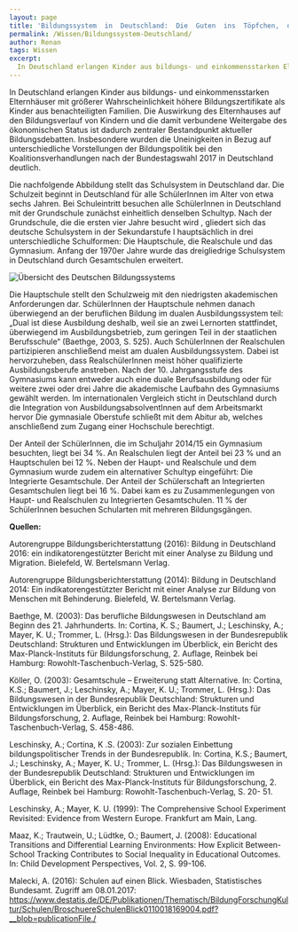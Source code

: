 ```yaml
---
layout: page
title: 'Bildungssystem  in  Deutschland:  Die  Guten  ins  Töpfchen,  die  Schlechten  ins  Kröpfchen?'
permalink: /Wissen/Bildungssystem-Deutschland/
author: Renan
tags: Wissen
excerpt: 
  In Deutschland erlangen Kinder aus bildungs- und einkommensstarken Elternhäuser mit größerer Wahrscheinlichkeit höhere Bildungszertifikate als Kinder aus benachteiligten Familien. Die Auswirkung des Elternhauses auf den Bildungsverlauf von Kindern und die damit verbundene Weitergabe des ökonomischen Status ist dadurch zentraler Bestandpunkt aktueller Bildungsdebatten.
---
```

In Deutschland erlangen Kinder aus bildungs- und einkommensstarken Elternhäuser mit größerer Wahrscheinlichkeit höhere Bildungszertifikate als Kinder aus benachteiligten Familien. Die Auswirkung des Elternhauses auf den Bildungsverlauf von Kindern und die damit verbundene Weitergabe des ökonomischen Status ist dadurch zentraler Bestandpunkt aktueller Bildungsdebatten.
Insbesondere wurden die Uneinigkeiten in Bezug auf unterschiedliche
Vorstellungen der Bildungspolitik bei den Koalitionsverhandlungen nach der
Bundestagswahl 2017 in Deutschland deutlich.

Die nachfolgende Abbildung stellt das Schulsystem in Deutschland dar.
Die Schulzeit beginnt in Deutschland für alle SchülerInnen im Alter von etwa
sechs Jahren. Bei Schuleintritt besuchen alle SchülerInnen in Deutschland mit der
Grundschule zunächst einheitlich denselben Schultyp. Nach der Grundschule, die
die ersten vier Jahre besucht wird , gliedert sich das deutsche Schulsystem in der
Sekundarstufe I hauptsächlich in drei unterschiedliche Schulformen: Die Hauptschule,
die Realschule und das Gymnasium.
Anfang der 1970er Jahre wurde das dreigliedrige Schulsystem in Deutschland
durch Gesamtschulen erweitert.

![Übersicht des Deutschen Bildungssystems](https://images.athene-aachen.de/2018-05-Bildungssystem-Deutschland.png)

Die Hauptschule stellt den Schulzweig mit den niedrigsten akademischen
Anforderungen dar.
SchülerInnen der Hauptschule nehmen danach
überwiegend an der beruflichen Bildung im dualen Ausbildungssystem teil: „Dual
ist diese Ausbildung deshalb, weil sie an zwei Lernorten stattfindet, überwiegend
im Ausbildungsbetrieb, zum geringen Teil in der staatlichen Berufsschule“
(Baethge, 2003, S. 525). Auch SchülerInnen der Realschulen partizipieren anschließend
meist am dualen Ausbildungssystem. Dabei ist hervorzuheben, dass
RealschülerInnen meist höher qualifizierte Ausbildungsberufe anstreben. Nach
der 10. Jahrgangsstufe des Gymnasiums kann entweder auch eine duale Berufsausbildung
oder für weitere zwei oder drei Jahre die akademische Laufbahn des
Gymnasiums gewählt werden. Im internationalen Vergleich sticht in Deutschland
durch die Integration von AusbildungsabsolventInnen auf dem Arbeitsmarkt
hervor Die gymnasiale Oberstufe schließt mit dem Abitur ab, welches anschließend zum Zugang einer Hochschule berechtigt.

Der Anteil der SchülerInnen, die im Schuljahr 2014/15 ein Gymnasium besuchten,
liegt bei 34 %. An Realschulen liegt der Anteil bei 23 % und an Hauptschulen
bei 12 %. Neben der Haupt- und Realschule und dem Gymnasium wurde zudem
ein alternativer Schultyp eingeführt: Die Integrierte Gesamtschule. Der Anteil der
Schülerschaft an Integrierten Gesamtschulen liegt bei 16 %. Dabei kam es zu Zusammenlegungen
von Haupt- und Realschulen zu Integrierten Gesamtschulen. 11 % der SchülerInnen besuchen Schularten mit mehreren Bildungsgängen.

**Quellen:**

Autorengruppe Bildungsberichterstattung (2016): Bildung in Deutschland 2016: ein indikatorengestützter
Bericht mit einer Analyse zu Bildung und Migration. Bielefeld, W.
Bertelsmann Verlag.

Autorengruppe Bildungsberichterstattung (2014): Bildung in Deutschland 2014: Ein indikatorengestützter
Bericht mit einer Analyse zur Bildung von Menschen mit Behinderung.
Bielefeld, W. Bertelsmann Verlag.

Baethge, M. (2003): Das berufliche Bildungswesen in Deutschland am Beginn des 21.
Jahrhunderts. In: Cortina, K. S.; Baumert, J.; Leschinsky, A.; Mayer, K. U.; Trommer, L.
(Hrsg.): Das Bildungswesen in der Bundesrepublik Deutschland: Strukturen und Entwicklungen
im Überblick, ein Bericht des Max-Planck-Instituts für Bildungsforschung, 2. Auflage,
Reinbek bei Hamburg: Rowohlt-Taschenbuch-Verlag, S. 525-580.

Köller, O. (2003): Gesamtschule – Erweiterung statt Alternative. In: Cortina, K.S.; Baumert,
J.; Leschinsky, A.; Mayer, K. U.; Trommer, L. (Hrsg.): Das Bildungswesen in der
Bundesrepublik Deutschland: Strukturen und Entwicklungen im Überblick, ein Bericht
des Max-Planck-Instituts für Bildungsforschung, 2. Auflage, Reinbek bei Hamburg: Rowohlt-
Taschenbuch-Verlag, S. 458-486.

Leschinsky, A.; Cortina, K .S. (2003): Zur sozialen Einbettung bildungspolitischer
Trends in der Bundesrepublik. In: Cortina, K.S.; Baumert, J.; Leschinsky, A.; Mayer, K.
U.; Trommer, L. (Hrsg.): Das Bildungswesen in der Bundesrepublik Deutschland: Strukturen
und Entwicklungen im Überblick, ein Bericht des Max-Planck-Instituts für Bildungsforschung,
2. Auflage, Reinbek bei Hamburg: Rowohlt-Taschenbuch-Verlag, S. 20-
51.

Leschinsky, A.; Mayer, K. U. (1999): The Comprehensive School Experiment Revisited:
Evidence from Western Europe. Frankfurt am Main, Lang.

Maaz, K.; Trautwein, U.; Lüdtke, O.; Baumert, J. (2008): Educational Transitions and
Differential Learning Environments: How Explicit Between-School Tracking Contributes
to Social Inequality in Educational Outcomes. In: Child Development Perspectives, Vol.
2, S. 99-106.

Malecki, A. (2016): Schulen auf einen Blick. Wiesbaden, Statistisches Bundesamt. Zugriff
am 08.01.2017:
<https://www.destatis.de/DE/Publikationen/Thematisch/BildungForschungKultur/Schulen/BroschuereSchulenBlick0110018169004.pdf?__blob=publicationFile./>
